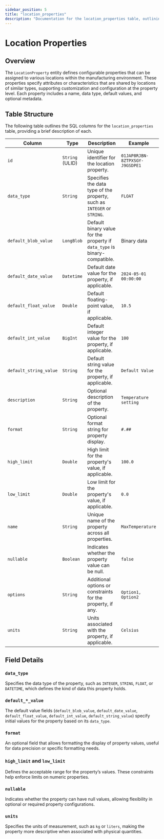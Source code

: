 ```yaml
---
sidebar_position: 5
title: "location_properties"
description: "Documentation for the location_properties table, outlining its columns and structure."
---
```


# Location Properties

## Overview

The `LocationProperty` entity defines configurable properties that can be assigned to various locations within the
manufacturing environment. These properties specify attributes or characteristics that are shared by locations of
similar types, supporting customization and configuration at the property level. Each property includes a name, data
type, default values, and optional metadata.

## Table Structure

The following table outlines the SQL columns for the `location_properties` table, providing a brief description of each.

| Column                 | Type            | Description                                                                | Example                        |
|------------------------|-----------------|----------------------------------------------------------------------------|--------------------------------|
| `id`                   | `String` (ULID) | Unique identifier for the location property.                               | `01JAP8RJBN-8ZTPXSGY-J9GSDPE1` |
| `data_type`            | `String`        | Specifies the data type of the property, such as `INTEGER` or `STRING`.    | `FLOAT`                        |
| `default_blob_value`   | `LongBlob`      | Default binary value for the property if `data_type` is binary-compatible. | Binary data                    |
| `default_date_value`   | `Datetime`      | Default date value for the property, if applicable.                        | `2024-05-01 00:00:00`          |
| `default_float_value`  | `Double`        | Default floating-point value, if applicable.                               | `10.5`                         |
| `default_int_value`    | `BigInt`        | Default integer value for the property, if applicable.                     | `100`                          |
| `default_string_value` | `String`        | Default string value for the property, if applicable.                      | `Default Value`                |
| `description`          | `String`        | Optional description of the property.                                      | `Temperature setting`          |
| `format`               | `String`        | Optional format string for property display.                               | `#.##`                         |
| `high_limit`           | `Double`        | High limit for the property's value, if applicable.                        | `100.0`                        |
| `low_limit`            | `Double`        | Low limit for the property's value, if applicable.                         | `0.0`                          |
| `name`                 | `String`        | Unique name of the property across all properties.                         | `MaxTemperature`               |
| `nullable`             | `Boolean`       | Indicates whether the property value can be null.                          | `false`                        |
| `options`              | `String`        | Additional options or constraints for the property, if any.                | `Option1, Option2`             |
| `units`                | `String`        | Units associated with the property, if applicable.                         | `Celsius`                      |

## Field Details

### `data_type`

Specifies the data type of the property, such as `INTEGER`, `STRING`, `FLOAT`, or `DATETIME`, which defines the kind of
data this property holds.

### `default_*_value`

The default value fields (`default_blob_value`, `default_date_value`, `default_float_value`, `default_int_value`,
`default_string_value`) specify initial values for the property based on its `data_type`.

### `format`

An optional field that allows formatting the display of property values, useful for data precision or specific
formatting needs.

### `high_limit` and `low_limit`

Defines the acceptable range for the property’s values. These constraints help enforce limits on numeric properties.

### `nullable`

Indicates whether the property can have null values, allowing flexibility in optional or required property
configurations.

### `units`

Specifies the units of measurement, such as `kg` or `liters`, making the property more descriptive when associated with
physical quantities.
